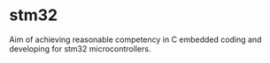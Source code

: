 # stm32
Aim of achieving reasonable competency in C embedded coding and developing for stm32 microcontrollers.
